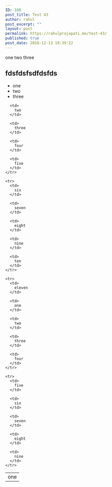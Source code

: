 ```yaml
---
ID: 108
post_title: Test 43
author: rahul
post_excerpt: ""
layout: post
permalink: https://rahulprajapati.me/test-43/
published: true
post_date: 2018-12-13 19:39:22
---
```

<!-- wp:paragraph --> one two three 

<!-- /wp:paragraph -->

<!-- wp:heading -->

## fdsfdsfsdfdsfds

<!-- /wp:heading -->

<!-- wp:list -->

*   one
*   two
*   three

<!-- /wp:list -->

<!-- wp:table -->

<table class="wp-block-table">
  <tbody>
    <tr>
      <td>
        one
      </td>
      
      <td>
        two
      </td>
      
      <td>
        three
      </td>
      
      <td>
        four
      </td>
      
      <td>
        five
      </td>
    </tr>
    
    <tr>
      <td>
        six
      </td>
      
      <td>
        seven
      </td>
      
      <td>
        eight
      </td>
      
      <td>
        nine
      </td>
      
      <td>
        ten
      </td>
    </tr>
    
    <tr>
      <td>
        eleven
      </td>
      
      <td>
        one
      </td>
      
      <td>
        two
      </td>
      
      <td>
        three
      </td>
      
      <td>
        four
      </td>
    </tr>
    
    <tr>
      <td>
        five
      </td>
      
      <td>
        six
      </td>
      
      <td>
        seven
      </td>
      
      <td>
        eight
      </td>
      
      <td>
        nine
      </td>
    </tr>
  </tbody>
</table>

<!-- /wp:table -->

<!-- wp:paragraph -->

<!-- /wp:paragraph -->